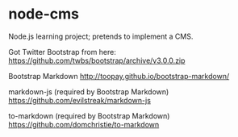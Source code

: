 node-cms
========

Node.js learning project; pretends to implement a CMS.

Got Twitter Bootstrap from here:
https://github.com/twbs/bootstrap/archive/v3.0.0.zip

Bootstrap Markdown
http://toopay.github.io/bootstrap-markdown/

markdown-js (required by Bootstrap Markdown)
https://github.com/evilstreak/markdown-js

to-markdown (required by Bootstrap Markdown)
https://github.com/domchristie/to-markdown

